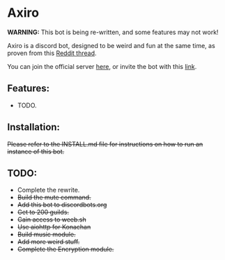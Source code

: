 # Axiro

**WARNING:** This bot is being re-written, and some features may not work!

Axiro is a discord bot, designed to be weird and fun at the same time, as proven from this [Reddit thread](https://www.reddit.com/r/softwaregore/comments/ayfcbe/and_you_thought_student_debt_was_bad_try_discord/).

You can join the official server [here](https://discord.gg/NEpsy8h), or invite the bot with this [link](https://discordapp.com/api/oauth2/authorize?client_id=458834071796187149&permissions=8&scope=bot).

## Features:

* TODO.

## Installation:

~~Please refer to the INSTALL.md file for instructions on how to run an instance of this bot.~~

## TODO:

* Complete the rewrite.
* ~~Build the mute command.~~
* ~~Add this bot to discordbots.org~~
* ~~Get to 200 guilds.~~
* ~~Gain access to weeb.sh~~
* ~~Use aiohttp for Konachan~~
* ~~Build music module.~~
* ~~Add more weird stuff.~~
* ~~Complete the Encryption module.~~

